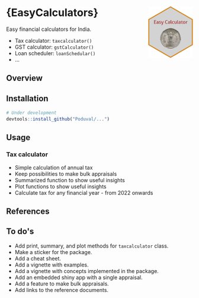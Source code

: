 # 
# {EasyCalculators} <a href='https://github.com/Poduval/EasyCalculator'><img src='Sticker/logo.png' align="right" height="139" /></a>

Easy financial calculators for India. 

  * Tax calculator: `taxcalculator()`
  * GST calculator: `gstCalculator()`
  * Loan scheduler: `loanSchedular()`
  * ...

## Overview

## Installation

```r
# Under development
devtools::install_github("Poduval/...")
```

## Usage

### Tax calculator

  * Simple calculation of annual tax 
  * Keep possibilities to make bulk appraisals
  * Summarized function to show useful insights
  * Plot functions to show useful insights
  * Calculate tax for any financial year - from 2022 onwards
  
## References 

## To do's

* Add print, summary, and plot methods for `taxcalculator` class.
* Make a sticker for the package.
* Add a cheat sheet. 
* Add a vignette with examples.
* Add a vignette with concepts implemented in the package.
* Add an embedded shiny app with a single appraisal.
* Add a feature to make bulk appraisals.
* Add links to the reference documents. 


